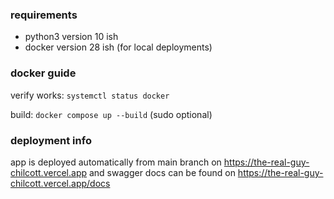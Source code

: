 ### requirements

- python3 version 10 ish
- docker version 28 ish (for local deployments)


### docker guide

verify works: `systemctl status docker`

build: `docker compose up --build` (sudo optional)

### deployment info

app is deployed automatically from main branch on https://the-real-guy-chilcott.vercel.app and swagger docs can be found on https://the-real-guy-chilcott.vercel.app/docs

